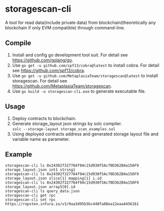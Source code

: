 # storagescan-cli
A tool for read data(include private data) from blockchain(theoretically any blockchain if only EVM compatible) through command-line.
## Compile
1. Install and config go development tool suit. For detail see https://github.com/golang/go.  
2. Use `go get -u github.com/spf13/cobra@latest` to install cobra. For detail see https://github.com/spf13/cobra.  
3. Use `go get -u github.com/MetaplasiaTeam/storagescan@latest` to install storagescan. For detail see https://github.com/MetaplasiaTeam/storagescan.  
4. Use `go build -o storagescan-cli.exe` to generate executable file.  
## Usage
1. Deploy contracts to blockchain.  
2. Generate storage_layout json strings by solc compiler.    
`solc --storage-layout storage_scan_examples.sol`
3. Using deployed contracts address and generated storage layout file and variable name as parameter.
## Example
`storagescan-cli ls 0x24302f327764f94c15d930f5Ac70D362B4a156F9 storage_layout.json int1 string1`  
`storagescan-cli ls 0x24302f327764f94c15d930f5Ac70D362B4a156F9 storage_layout.json slice[1] mapping[1] i.id`  
`storagescan-cli ls 0x24302f327764f94c15d930f5Ac70D362B4a156F9 storage_layout.json array5[0].id`  
`storagescan-cli ls query_data.json`  
`storagescan-cli get rpc`  
`storagescan-cli set rpc https://ropsten.infura.io/v3/9aa3d95b3bc440fa88ea12eaa4456161`  
